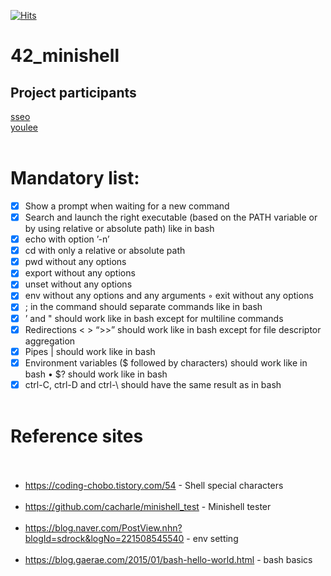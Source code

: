 [![Hits](https://hits.seeyoufarm.com/api/count/incr/badge.svg?url=https%3A%2F%2Fgithub.com%2Fukjinlee66%2F42_minishell&count_bg=%2379C83D&title_bg=%23555555&icon=&icon_color=%23E7E7E7&title=hits&edge_flat=false)](https://hits.seeyoufarm.com)
# 42_minishell<br>
## Project participants<br>
[sseo](https://github.com/sseo42)<br>
[youlee](https://github.com/ukjinlee66)<br><br>
# Mandatory list:<br>
- [x] Show a prompt when waiting for a new command<br>
- [x] Search and launch the right executable (based on the PATH variable or by using relative or absolute path) like in bash<br>
- [x] echo with option ’-n’<br>
- [x] cd with only a relative or absolute path<br>
- [x] pwd without any options<br>
- [x] export without any options<br>
- [x] unset without any options<br>
- [x] env without any options and any arguments ◦ exit without any options<br>
- [x] ; in the command should separate commands like in bash<br>
- [x] ’ and " should work like in bash except for multiline commands<br>
- [x] Redirections < > “>>” should work like in bash except for file descriptor aggregation<br>
- [x] Pipes | should work like in bash<br>
- [x] Environment variables ($ followed by characters) should work like in bash • $? should work like in bash<br>
- [x] ctrl-C, ctrl-D and ctrl-\ should have the same result as in bash<br><br>
# Reference sites<br><br>
- <https://coding-chobo.tistory.com/54> - Shell special characters<br><br>
- <https://github.com/cacharle/minishell_test> - Minishell tester<br><br>
- <https://blog.naver.com/PostView.nhn?blogId=sdrock&logNo=221508545540> - env setting<br><br>
- <https://blog.gaerae.com/2015/01/bash-hello-world.html> - bash basics<br><br>
